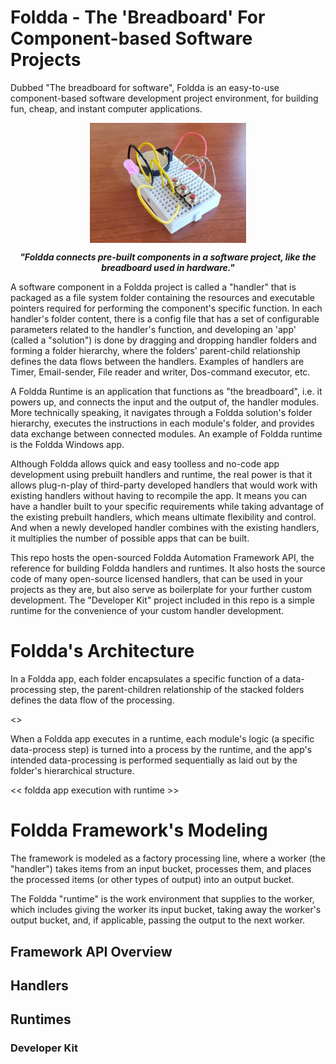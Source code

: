 # Foldda - The 'Breadboard' For Component-based Software Projects

Dubbed "The breadboard for software", Foldda is an easy-to-use component-based software development project environment, for building fun, cheap, and instant computer applications.

<div align="center">
<img src="_Resources/breadboard.webp" width="250" align="center">

**_"Foldda connects pre-built components in a software project, like the breadboard used in hardware."_**
</div>

A software component in a Foldda project is called a "handler" that is packaged as a file system folder containing the resources and executable pointers required for performing the component's specific function. In each handler's folder content, there is a config file that has a set of configurable parameters related to the handler's function, and developing an 'app' (called a "solution") is done by dragging and dropping handler folders and forming a folder hierarchy, where the folders' parent-child relationship defines the data flows between the handlers. Examples of handlers are Timer, Email-sender, File reader and writer, Dos-command executor, etc.

A Foldda Runtime is an application that functions as "the breadboard", i.e. it powers up, and connects the input and the output of, the handler modules. More technically speaking, it navigates through a Foldda solution's folder hierarchy, executes the instructions in each module's folder, and provides data exchange between connected modules. An example of Foldda runtime is the Foldda Windows app.

Although Foldda allows quick and easy toolless and no-code app development using prebuilt handlers and runtime, the real power is that it allows plug-n-play of third-party developed handlers that would work with existing handlers without having to recompile the app. It means you can have a handler built to your specific requirements while taking advantage of the existing prebuilt handlers, which means ultimate flexibility and control. And when a newly developed handler combines with the existing handlers, it multiplies the number of possible apps that can be built.

This repo hosts the open-sourced Foldda Automation Framework API, the reference for building Foldda handlers and runtimes. It also hosts the source code of many open-source licensed handlers, that can be used in your projects as they are, but also serve as boilerplate for your further custom development. The "Developer Kit" project included in this repo is a simple runtime for the convenience of your custom handler development.

# Foldda's Architecture

In a Foldda app, each folder encapsulates a specific function of a data-processing step, the parent-children relationship of the stacked folders defines the data flow of the processing.

<<A pic of Foldda program flow>>

When a Foldda app executes in a runtime, each module's logic (a specific data-process step) is turned into a process by the runtime, and the app's intended data-processing is performed sequentially as laid out by the folder's hierarchical structure.

<< foldda app execution with runtime >>

# Foldda Framework's Modeling

The framework is modeled as a factory processing line, where a worker (the "handler") takes items from an input bucket, processes them, and places the processed items (or other types of output) into an output bucket.

The Foldda "runtime" is the work environment that supplies to the worker, which includes giving the worker its input bucket, taking away the worker's output bucket, and, if applicable, passing the output to the next worker.


## Framework API Overview

## Handlers

## Runtimes

### Developer Kit




